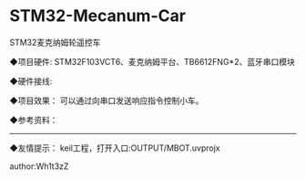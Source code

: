 # STM32-Mecanum-Car
STM32麦克纳姆轮遥控车

◆项目硬件:
	STM32F103VCT6、麦克纳姆平台、TB6612FNG*2、蓝牙串口模块

◆硬件接线:
	
◆项目效果：
	可以通过向串口发送响应指令控制小车。
 
◆参考资料：
   		   
-------------------------------------------------------------------------------------------

◆友情提示：
	keil工程，打开入口:OUTPUT/MBOT.uvprojx
 

author:Wh1t3zZ
			
